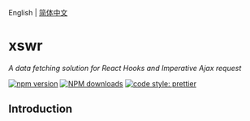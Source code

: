English | [简体中文](./README-zh_CN.md)

# xswr

_A data fetching solution for React Hooks and Imperative Ajax request_

[![npm version](https://img.shields.io/npm/v/xswr.svg?style=flat)](https://www.npmjs.com/package/xswr) [![NPM downloads](https://img.shields.io/npm/dm/xswr.svg?style=flat-square)](http://www.npmtrends.com/xswr) [![code style: prettier](https://img.shields.io/badge/code_style-prettier-ff69b4.svg)](https://github.com/prettier/prettier)

## Introduction
